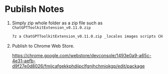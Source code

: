 # Pubilsh Notes

1. Simply zip whole folder as a zip file such as `ChatGPTToolkitExtension_v0.11.0.zip`

    ```sh
    7z a ChatGPTToolkitExtension_v0.11.0.zip _locales images scripts CHANGELOG.md manifest.json README.md
    ```

2. Publish to Chrome Web Store.

    <https://chrome.google.com/webstore/devconsole/1493e0a9-a65c-4e31-aefb-d9f27e0d8026/fmijcafgekkphdijpclfgnjhchmiokgp/edit/package>